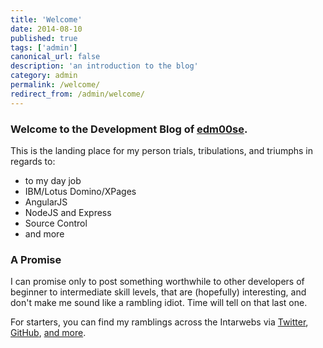 ```yaml
---
title: 'Welcome'
date: 2014-08-10
published: true
tags: ['admin']
canonical_url: false
description: 'an introduction to the blog'
category: admin
permalink: /welcome/
redirect_from: /admin/welcome/
---
```


### Welcome to the Development Blog of [edm00se](https://edm00se.github.io).

This is the landing place for my person trials, tribulations, and triumphs in regards to:

- to my day job
- IBM/Lotus Domino/XPages
- AngularJS
- NodeJS and Express
- Source Control
- and more

### A Promise

I can promise only to post something worthwhile to other developers of beginner to intermediate skill levels, that are (hopefully) interesting, and don't make me sound like a rambling idiot. Time will tell on that last one.

For starters, you can find my ramblings across the Intarwebs via [Twitter](https://twitter.com/edm00se), [GitHub](https://edm00se.github.io/), [and more](https://about.me/EricMcCormick).

